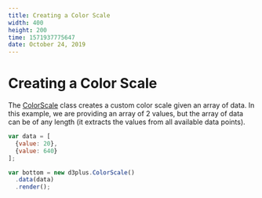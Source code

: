 ```yaml
---
title: Creating a Color Scale
width: 400
height: 200
time: 1571937775647
date: October 24, 2019
---
```


[width]: 400
[height]: 200

# Creating a Color Scale

The [ColorScale](http://d3plus.org/docs/#ColorScale) class creates a custom color scale given an array of data. In this example, we are providing an array of 2 values, but the array of data can be of any length (it extracts the values from all available data points).

```js
var data = [
  {value: 20},
  {value: 640}
];

var bottom = new d3plus.ColorScale()
  .data(data)
  .render();
```
